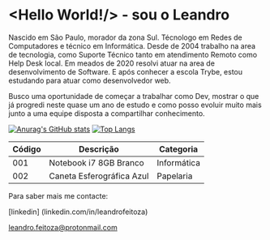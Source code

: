 
# <Hello World!/> - sou o Leandro


Nascido em São Paulo, morador da zona Sul. Técnologo em Redes de Computadores e técnico em Informática. Desde de 2004 trabalho na area de tecnologia, como Suporte Técnico tanto em atendimento Remoto como Help Desk local. 
Em meados de 2020 resolvi atuar na area de desenvolvimento de Software. E após conhecer a escola Trybe, estou estudando para atuar como desenvolvedor web.

Busco uma oportunidade de começar a trabalhar como Dev, mostrar o que já progredi neste quase um ano de estudo e como posso evoluir muito mais junto a uma equipe disposta a compartilhar conhecimento.



[![Anurag's GitHub stats](https://github-readme-stats.vercel.app/api?username=leandrofeitozagnu)](https://github.com/leandrofeitozagnu/github-readme-stats)
[![Top Langs](https://github-readme-stats.vercel.app/api/top-langs/?username=leandrofeitozagnu)](https://github.com/leandrofeitozagnu/github-readme-stats)


 <div class="container">
       <table>
            <thead>
                <tr>
                    <th>Código</th>
                    <th>Descrição</th>
                    <th>Categoria</th>
                </tr>
            </thead>
            <tbody>
                <tr>
                    <td>001</td>
                    <td>Notebook i7 8GB Branco</td>
                    <td>Informática</td>
                </tr>
                <tr>
                    <td>002</td>
                    <td>Caneta Esferográfica Azul</td>
                    <td>Papelaria</td>
                </tr>
            </tbody>
        </table>
    </div>


Para saber mais me contacte:

[linkedin] (linkedin.com/in/leandrofeitoza)

leandro.feitoza@protonmail.com





<!--
**LeandroFeitozaGnu/LeandroFeitozaGnu** is a ✨ _special_ ✨ repository because its `README.md` (this file) appears on your GitHub profile.

Here are some ideas to get you started:

- 🔭 I’m currently working on ...
- 🌱 I’m currently learning ...
- 👯 I’m looking to collaborate on ...
- 🤔 I’m looking for help with ...
- 💬 Ask me about ...
- 📫 How to reach me: ...
- 😄 Pronouns: ...
- ⚡ Fun fact: ...
-->
